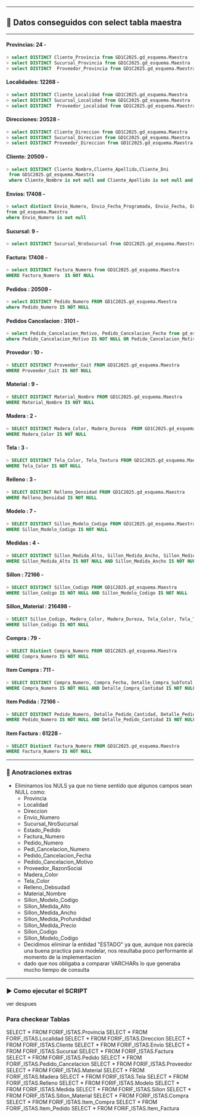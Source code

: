 
---
## 💾 Datos conseguidos con select tabla maestra
---

####  Provincias: 24 -
```sql
> select DISTINCT Cliente_Provincia from GD1C2025.gd_esquema.Maestra
> select DISTINCT Sucursal_Provincia from GD1C2025.gd_esquema.Maestra
> select DISTINCT  Proveedor_Provincia from GD1C2025.gd_esquema.Maestra
```

####  Localidades: 12268 -
```sql
> select DISTINCT Cliente_Localidad from GD1C2025.gd_esquema.Maestra
> select DISTINCT Sucursal_Localidad from GD1C2025.gd_esquema.Maestra
> select DISTINCT  Proveedor_Localidad from GD1C2025.gd_esquema.Maestra
```

#### Direcciones: 20528 -
```sql
> select DISTINCT Cliente_Direccion from GD1C2025.gd_esquema.Maestra
> select DISTINCT Sucursal_Direccion from GD1C2025.gd_esquema.Maestra
> select DISTINCT Proveedor_Direccion from GD1C2025.gd_esquema.Maestra
```

#### Cliente: 20509 -
```sql
> select DISTINCT Cliente_Nombre,Cliente_Apellido,Cliente_Dni
 from GD1C2025.gd_esquema.Maestra
 where Cliente_Nombre is not null and Cliente_Apellido is not null and Cliente_Dni is not null
```

#### Envios: 17408 -
```sql
> select distinct Envio_Numero, Envio_Fecha_Programada, Envio_Fecha, Envio_ImporteTraslado, Envio_ImporteSubida
from gd_esquema.Maestra
where Envio_Numero is not null
```

#### Sucursal: 9 -
```sql
> select DISTINCT Sucursal_NroSucursal from GD1C2025.gd_esquema.Maestra
```

#### Factura: 17408 -
```sql
> select DISTINCT Factura_Numero from GD1C2025.gd_esquema.Maestra
WHERE Factura_Numero  IS NOT NULL 
```

#### Pedidos : 20509 -
```sql
> select DISTINCT Pedido_Numero FROM GD1C2025.gd_esquema.Maestra
where Pedido_Numero IS NOT NULL 
```

#### Pedidos Cancelacion : 3101 -
```sql
> select Pedido_Cancelacion_Motivo, Pedido_Cancelacion_Fecha from gd_esquema.Maestra
where Pedido_Cancelacion_Motivo IS NOT NULL OR Pedido_Cancelacion_Motivo IS NOT NULL
```

#### Provedor : 10 -
```sql
> SELECT DISTINCT Proveedor_Cuit FROM GD1C2025.gd_esquema.Maestra
WHERE Proveedor_Cuit IS NOT NULL 
```

#### Material : 9 -
```sql
> SELECT DISTINCT Material_Nombre FROM GD1C2025.gd_esquema.Maestra
WHERE Material_Nombre IS NOT NULL
```

#### Madera : 2 -
```sql
> SELECT DISTINCT Madera_Color, Madera_Dureza  FROM GD1C2025.gd_esquema.Maestra
WHERE Madera_Color IS NOT NULL
```

#### Tela : 3 -
```sql
> SELECT DISTINCT Tela_Color, Tela_Textura FROM GD1C2025.gd_esquema.Maestra
WHERE Tela_Color IS NOT NULL
```

#### Relleno : 3 -
```sql
> SELECT DISTINCT Relleno_Densidad FROM GD1C2025.gd_esquema.Maestra
WHERE Relleno_Densidad IS NOT NULL
```

#### Modelo : 7 -
```sql
> SELECT DISTINCT Sillon_Modelo_Codigo FROM GD1C2025.gd_esquema.Maestra
WHERE Sillon_Modelo_Codigo IS NOT NULL
```

#### Medidas : 4 -
```sql
> SELECT DISTINCT Sillon_Medida_Alto, Sillon_Medida_Ancho, Sillon_Medida_Profundidad, Sillon_Medida_Precio FROM GD1C2025.gd_esquema.Maestra
WHERE Sillon_Medida_Alto IS NOT NULL AND Sillon_Medida_Ancho IS NOT NULL AND Sillon_Medida_Profundidad IS NOT NULL AND Sillon_Medida_Precio IS NOT NULL
```

#### Sillon : 72166 -
```sql
> SELECT DISTINCT Sillon_Codigo FROM GD1C2025.gd_esquema.Maestra
WHERE Sillon_Codigo IS NOT NULL AND Sillon_Modelo_Codigo IS NOT NULL
```
#### Sillon_Material : 216498 -
```sql
> SELECT Sillon_Codigo, Madera_Color, Madera_Dureza, Tela_Color, Tela_Textura, Relleno_Densidad FROM GD1C2025.gd_esquema.Maestra
WHERE Sillon_Codigo IS NOT NULL
```

#### Compra : 79 - 
```sql
> SELECT Distinct Compra_Numero FROM GD1C2025.gd_esquema.Maestra
WHERE Compra_Numero IS NOT NULL
```

#### Item Compra : 711 -
```sql
> SELECT DISTINCT Compra_Numero, Compra_Fecha, Detalle_Compra_SubTotal, Detalle_Compra_Precio FROM GD1C2025.gd_esquema.Maestra
WHERE Compra_Numero IS NOT NULL AND Detalle_Compra_Cantidad IS NOT NULL AND Compra_Fecha IS NOT NULL AND Detalle_Compra_SubTotal IS NOT NULLL
```

#### Item Pedida : 72166 -
```sql
> SELECT DISTINCT Pedido_Numero, Detalle_Pedido_Cantidad, Detalle_Pedido_Precio, Sillon_Codigo FROM GD1C2025.gd_esquema.Maestra
WHERE Pedido_Numero IS NOT NULL AND Detalle_Pedido_Cantidad IS NOT NULL AND Detalle_Pedido_Precio IS NOT NULL AND Sillon_Codigo IS NOT NULL
```

#### Item Factura : 61228 -
```sql
> SELECT Distinct Factura_Numero FROM GD1C2025.gd_esquema.Maestra
WHERE Factura_Numero IS NOT NULL 
```

---
### 📌 Anotraciones extras 
* 	Eliminamos los NULS ya que no tiene sentido que algunos campos sean NULL como:
    *   Provincia 
    *	Localidad 
    *	Direccion
    *   Envio_Numero
    *   Sucursal_NroSucursal
    *   Estado_Pedido
    *   Factura_Numero
    *   Pedido_Numero
    *   Pedi_Cancelacion_Numero
    *   Pedido_Cancelacion_Fecha
    *   Pedido_Cancelacion_Motivo
    *   Proveedor_RazonSocial
    *   Madera_Color
    *   Tela_Color
    *   Relleno_Debsudad
    *   Material_Nombre
    *   Sillon_Modelo_Codigo
    *   Sillon_Medida_Alto
    *   Sillon_Medida_Ancho
    *   Sillon_Medida_Profundidad
    *   Sillon_Medida_Precio
    *   Sillon_Codigo
    *   Sillon_Modelo_Codigo
    *   Decidimos eliminar la entidad "ESTADO" ya que, aunque nos parecía una buena practica para modelar, nos resultaba poco performante al momento de la implementacion
    *    dado que nos obligaba a comparar VARCHARs lo que generaba mucho tiempo de consulta 




--- 
### ▶️ Como ejecutar el SCRIPT
ver despues

### Para checkear Tablas
SELECT * FROM FORIF_ISTAS.Provincia
SELECT * FROM FORIF_ISTAS.Localidad
SELECT * FROM FORIF_ISTAS.Direccion
SELECT * FROM FORIF_ISTAS.Cliente
SELECT * FROM FORIF_ISTAS.Envio
SELECT * FROM FORIF_ISTAS.Sucursal
SELECT * FROM FORIF_ISTAS.Factura
SELECT * FROM FORIF_ISTAS.Pedido
SELECT * FROM FORIF_ISTAS.Pedido_Cancelacion
SELECT * FROM FORIF_ISTAS.Proveedor
SELECT * FROM FORIF_ISTAS.Material
SELECT * FROM FORIF_ISTAS.Madera
SELECT * FROM FORIF_ISTAS.Tela
SELECT * FROM FORIF_ISTAS.Relleno
SELECT * FROM FORIF_ISTAS.Modelo
SELECT * FROM FORIF_ISTAS.Medida
SELECT * FROM FORIF_ISTAS.Sillon
SELECT * FROM FORIF_ISTAS.Sillon_Material
SELECT * FROM FORIF_ISTAS.Compra
SELECT * FROM FORIF_ISTAS.Item_Compra
SELECT * FROM FORIF_ISTAS.Item_Pedido
SELECT * FROM FORIF_ISTAS.Item_Factura
